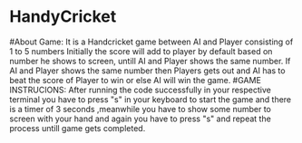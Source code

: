 # HandyCricket
#About Game:
  It is a Handcricket game between AI and Player consisting of 1 to 5 numbers
  Initially the score will add to player by default based on number he shows to screen, untill AI and Player shows the same number. If AI and Player shows the same       number then Players gets out and AI has to beat the score of Player to win or else AI will win the game.
#GAME INSTRUCIONS:
  After running the code successfully in your respective terminal you have to press "s" in your keyboard to start the game and there is a timer of 3 seconds ,meanwhile   you have to show some number to screen with your hand and again you have to press "s" and repeat the process untill game gets completed.  

